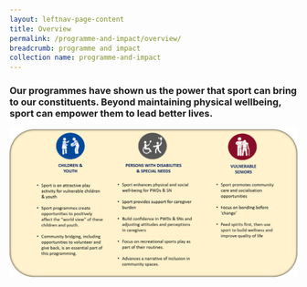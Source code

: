 ```yaml
---
layout: leftnav-page-content
title: Overview
permalink: /programme-and-impact/overview/
breadcrumb: programme and impact
collection name: programme-and-impact
---
```


### Our programmes have shown us the power that sport can bring to our constituents.  Beyond maintaining physical wellbeing, sport can empower them to lead better lives. 

![Alternative text for screen readers](/images/programme_picture.png)
